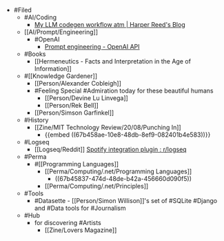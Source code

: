 - #Filed
	- #AI/Coding
		- [My LLM codegen workflow atm | Harper Reed's Blog](https://harper.blog/2025/02/16/my-llm-codegen-workflow-atm/)
	- [[AI/Prompt/Engineering]]
		- #OpenAI
			- [Prompt engineering - OpenAI API](https://platform.openai.com/docs/guides/prompt-engineering)
	- #Books
		- [[Hermeneutics - Facts and Interpretation in the Age of Information]]
	- #[[Knowledge Gardener]]
		- [[Person/Alexander Cobleigh]]
		- #Feeling Special #Admiration today for these beautiful humans
			- [[Person/Devine Lu Linvega]]
			- [[Person/Rek Bell]]
		- [[Person/Simson Garfinkel]]
	- #History
		- [[Zine/MIT Technology Review/20/08/Punching In]]
			- {{embed ((67b458ae-10e8-48db-8ef9-082401b4e583))}}
	- #Logseq
		- [[Logseq/Reddit]] [Spotify integration plugin : r/logseq](https://www.reddit.com/r/logseq/comments/z8zq0e/spotify_integration_plugin/)
	- #Perma
		- #[[Programming Languages]]
			- [[Perma/Computing/.net/Programming Languages]]
				- ((67b45837-474d-48de-b42a-456660d090f5))
			- [[Perma/Computing/.net/Principles]]
	- #Tools
		- #Datasette - [[Person/Simon Willison]]'s set of #SQLite #Django and #Data tools for #Journalism
	- #Hub
		- for discovering #Artists
			- [[Zine/Lovers Magazine]]